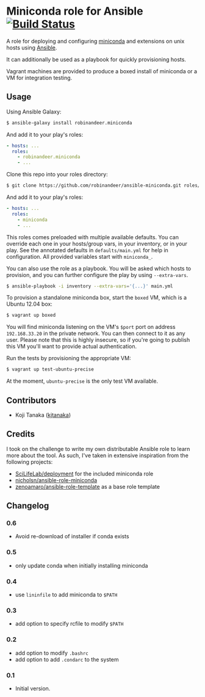 # Miniconda role for Ansible [![Build Status][travis-image]][travis-url]

A role for deploying and configuring [miniconda](http://conda.pydata.org/miniconda.html) and extensions on unix hosts using [Ansible](http://www.ansibleworks.com/).

It can additionally be used as a playbook for quickly provisioning hosts.

Vagrant machines are provided to produce a boxed install of miniconda or a VM for integration testing.

## Usage

Using Ansible Galaxy:

```bash
$ ansible-galaxy install robinandeer.miniconda
```

And add it to your play's roles:

```yaml
- hosts: ...
  roles:
    - robinandeer.miniconda
    - ...
```

Clone this repo into your roles directory:

```bash
$ git clone https://github.com/robinandeer/ansible-miniconda.git roles/miniconda
```

And add it to your play's roles:

```yaml
- hosts: ...
  roles:
    - miniconda
    - ...
```

This roles comes preloaded with multiple available defaults. You can override each one in your hosts/group vars, in your inventory, or in your play. See the annotated defaults in ``defaults/main.yml`` for help in configuration. All provided variables start with ``miniconda_``.

You can also use the role as a playbook. You will be asked which hosts to provision, and you can further configure the play by using `--extra-vars`.

```bash
$ ansible-playbook -i inventory --extra-vars='{...}' main.yml
```

To provision a standalone miniconda box, start the `boxed` VM, which is a Ubuntu 12.04 box:

```bash
$ vagrant up boxed
```

You will find miniconda listening on the VM's ``$port`` port on address ``192.168.33.20`` in the private network. You can then connect to it as any user. Please note that this is highly insecure, so if you're going to publish this VM you'll want to provide actual authentication.

Run the tests by provisioning the appropriate VM:

```bash
$ vagrant up test-ubuntu-precise
```

At the moment, ``ubuntu-precise`` is the only test VM available.

## Contributors
- Koji Tanaka ([kjtanaka](https://github.com/kjtanaka))

## Credits
I took on the challenge to write my own distributable Ansible role to learn more about the tool. As such, I've taken in extensive inspiration from the following projects:

- [SciLifeLab/deployment][deployment] for the included miniconda role
- [nicholsn/ansible-role-miniconda][nicholsn]
- [zenoamaro/ansible-role-template][template] as a base role template


## Changelog

### 0.6
- Avoid re-download of installer if conda exists

### 0.5
- only update conda when initially installing miniconda

### 0.4
- use ``lininfile`` to add miniconda to ``$PATH``

### 0.3
- add option to specify rcfile to modify ``$PATH``

### 0.2
- add option to modify ``.bashrc``
- add option to add ``.condarc`` to the system

### 0.1
- Initial version.


[deployment]: https://github.com/SciLifeLab/deployment
[nicholsn]: https://github.com/nicholsn/ansible-role-miniconda
[template]: https://github.com/zenoamaro/ansible-role-template
[travis-url]: https://travis-ci.org/robinandeer/ansible-miniconda
[travis-image]: https://img.shields.io/travis/robinandeer/ansible-miniconda.svg?style=flat
